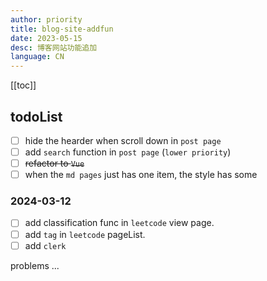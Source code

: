 ```yaml
---
author: priority
title: blog-site-addfun
date: 2023-05-15
desc: 博客网站功能追加
language: CN
---
```



[[toc]]

## todoList

- [ ]  hide the hearder when scroll down in `post page`
- [ ]  add `search` function in `post page` (`lower priority`)
- [ ]  ~~refactor to `Vue`~~
- [ ] when the `md pages` just has one item, the style has some 

### 2024-03-12
- [ ] add classification func in `leetcode` view page.
- [ ] add `tag` in `leetcode` pageList.
- [ ] add `clerk`

problems
...

